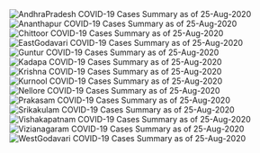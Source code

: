 
<img src="https://deepuhub.github.io/COVID-19/GraphsGenerated/25-Aug-2020/Last24Hrs_AndhraPradesh_25-Aug-2020.jpg" alt="AndhraPradesh COVID-19 Cases Summary as of 25-Aug-2020">
 <br>
<img src="https://deepuhub.github.io/COVID-19/GraphsGenerated/25-Aug-2020/Last24Hrs_Ananthapur_25-Aug-2020.jpg" alt="Ananthapur COVID-19 Cases Summary as of 25-Aug-2020">
 <br>
<img src="https://deepuhub.github.io/COVID-19/GraphsGenerated/25-Aug-2020/Last24Hrs_Chittoor_25-Aug-2020.jpg" alt="Chittoor COVID-19 Cases Summary as of 25-Aug-2020">
 <br>
<img src="https://deepuhub.github.io/COVID-19/GraphsGenerated/25-Aug-2020/Last24Hrs_EastGodavari_25-Aug-2020.jpg" alt="EastGodavari COVID-19 Cases Summary as of 25-Aug-2020">
 <br>
<img src="https://deepuhub.github.io/COVID-19/GraphsGenerated/25-Aug-2020/Last24Hrs_Guntur_25-Aug-2020.jpg" alt="Guntur COVID-19 Cases Summary as of 25-Aug-2020">
 <br>
<img src="https://deepuhub.github.io/COVID-19/GraphsGenerated/25-Aug-2020/Last24Hrs_Kadapa_25-Aug-2020.jpg" alt="Kadapa COVID-19 Cases Summary as of 25-Aug-2020">
 <br>
<img src="https://deepuhub.github.io/COVID-19/GraphsGenerated/25-Aug-2020/Last24Hrs_Krishna_25-Aug-2020.jpg" alt="Krishna COVID-19 Cases Summary as of 25-Aug-2020">
 <br>
<img src="https://deepuhub.github.io/COVID-19/GraphsGenerated/25-Aug-2020/Last24Hrs_Kurnool_25-Aug-2020.jpg" alt="Kurnool COVID-19 Cases Summary as of 25-Aug-2020">
 <br>
<img src="https://deepuhub.github.io/COVID-19/GraphsGenerated/25-Aug-2020/Last24Hrs_Nellore_25-Aug-2020.jpg" alt="Nellore COVID-19 Cases Summary as of 25-Aug-2020">
 <br>
<img src="https://deepuhub.github.io/COVID-19/GraphsGenerated/25-Aug-2020/Last24Hrs_Prakasam_25-Aug-2020.jpg" alt="Prakasam COVID-19 Cases Summary as of 25-Aug-2020">
 <br>
<img src="https://deepuhub.github.io/COVID-19/GraphsGenerated/25-Aug-2020/Last24Hrs_Srikakulam_25-Aug-2020.jpg" alt="Srikakulam COVID-19 Cases Summary as of 25-Aug-2020">
 <br>
<img src="https://deepuhub.github.io/COVID-19/GraphsGenerated/25-Aug-2020/Last24Hrs_Vishakapatnam_25-Aug-2020.jpg" alt="Vishakapatnam COVID-19 Cases Summary as of 25-Aug-2020">
 <br>
<img src="https://deepuhub.github.io/COVID-19/GraphsGenerated/25-Aug-2020/Last24Hrs_Vizianagaram_25-Aug-2020.jpg" alt="Vizianagaram COVID-19 Cases Summary as of 25-Aug-2020">
 <br>
<img src="https://deepuhub.github.io/COVID-19/GraphsGenerated/25-Aug-2020/Last24Hrs_WestGodavari_25-Aug-2020.jpg" alt="WestGodavari COVID-19 Cases Summary as of 25-Aug-2020">
 <br> 